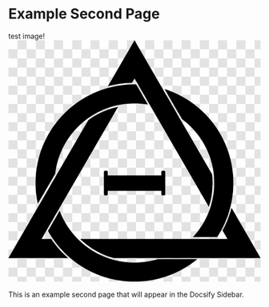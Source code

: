 # Example Second Page
test image!
![Otherkin Theta symbol](otherkin-letter-meaning-delta-monochrome-photography-3100139139.jpg)

This is an example second page that will appear in the Docsify Sidebar.
